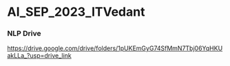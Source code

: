 # AI_SEP_2023_ITVedant


### NLP Drive

https://drive.google.com/drive/folders/1pUKEmGyG74SfMmN7Tbj06YqHKUakLLa_?usp=drive_link
